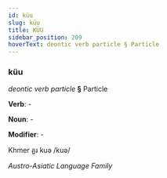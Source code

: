 ```yaml
---
id: küu
slug: küu
title: KÜU
sidebar_position: 209
hoverText: deontic verb particle § Particle
---
```


### küu

*deontic verb particle* **§** Particle

**Verb**: -

**Noun**: -

**Modifier**: -

Khmer គួរ kuə /kuə/

*Austro-Asiatic Language Family*